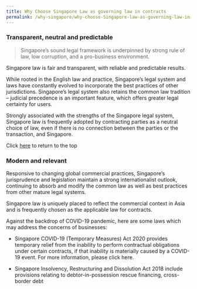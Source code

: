 ```yaml
---
title: Why Choose Singapore Law as governing law in contracts
permalink: /why-singapore/why-choose-Singapore-law-as-governing-law-in-contracts/
---
```


### Transparent, neutral and predictable

> Singapore’s sound legal framework is underpinned by strong rule of
> law, low corruption, and a pro-business environment.

Singapore law is fair and transparent, with reliable and predictable results.

While rooted in the English law and practice, Singapore’s legal system and laws have constantly evolved to incorporate the best practices of other jurisdictions. Singapore’s legal system also retains the common law tradition – judicial precedence is an important feature, which offers greater legal certainty for users.

Strongly associated with the strengths of the Singapore legal system, Singapore law is frequently adopted by contracting parties as a neutral choice of law, even if there is no connection between the parties or the transaction, and Singapore.

Click [here](#top) to return to the top



### Modern and relevant

Responsive to changing global commercial practices, Singapore’s jurisprudence and legislation maintain a strong internationalist outlook, continuing to absorb and modify the common law as well as best practices from other mature legal systems.

Singapore law is uniquely placed to reflect the commercial context in Asia and is frequently chosen as the applicable law for contracts.

Against the backdrop of COVID-19 pandemic, here are some laws which may address the concerns of businesses:

 - Singapore COVID-19 (Temporary Measures) Act 2020 provides temporary relief from the inability to perform contractual obligations under   certain contracts, if that inability is materially caused by a
   COVID-19 event. For more information, please click  here.
   
 - Singapore Insolvency, Restructuring and Dissolution Act 2018 include provisions relating to debtor-in-possession rescue financing, cross-border debt 
